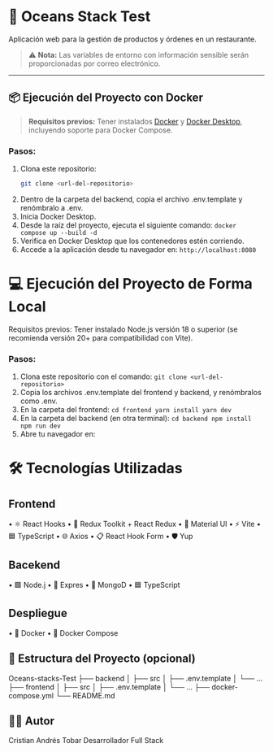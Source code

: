 # 🌊 Oceans Stack Test

Aplicación web para la gestión de productos y órdenes en un restaurante.

> ⚠️ **Nota:** Las variables de entorno con información sensible serán proporcionadas por correo electrónico.

---

## 📦 Ejecución del Proyecto con Docker

> **Requisitos previos:** Tener instalados [Docker](https://www.docker.com/) y [Docker Desktop](https://www.docker.com/products/docker-desktop/), incluyendo soporte para Docker Compose.

### Pasos:

1. Clona este repositorio:
   ```bash
   git clone <url-del-repositorio>
2. Dentro de la carpeta del backend, copia el archivo .env.template y renómbralo a .env.
3. Inicia Docker Desktop.
4. Desde la raíz del proyecto, ejecuta el siguiente comando: `docker compose up --build -d`
5. Verifica en Docker Desktop que los contenedores estén corriendo.
6. Accede a la aplicación desde tu navegador en: `http://localhost:8080`

# 💻 Ejecución del Proyecto de Forma Local

Requisitos previos: Tener instalado Node.js versión 18 o superior (se recomienda versión 20+ para compatibilidad con Vite).

### Pasos:

1. Clona este repositorio con el comando: `git clone <url-del-repositorio>`
2. Copia los archivos .env.template del frontend y backend, y renómbralos como .env.
3. En la carpeta del frontend:
        `cd frontend
        yarn install
        yarn dev`
4. En la carpeta del backend (en otra terminal):
        `cd backend
        npm install
        npm run dev`
5. Abre tu navegador en:

# 🛠 Tecnologías Utilizadas

## Frontend

• ⚛️ React Hooks
• 🧰 Redux Toolkit + React Redux
• 🎨 Material UI
• ⚡ Vite
• 🟦 TypeScript
• 🌐 Axios
• 📋 React Hook Form
• 🛡️ Yup

## Bacekend

• 🟩 Node.j
• 🚂 Expres
• 🍃 MongoD
• 🟦 TypeScript

## Despliegue

• 🐳 Docker
• 🧩 Docker Compose

## 📁 Estructura del Proyecto (opcional)

Oceans-stacks-Test
├── backend
│   ├── src
│   ├── .env.template
│   └── ...
├── frontend
│   ├── src
│   ├── .env.template
│   └── ...
├── docker-compose.yml
└── README.md

## 👨‍💻 Autor
Cristian Andrés Tobar
Desarrollador Full Stack



